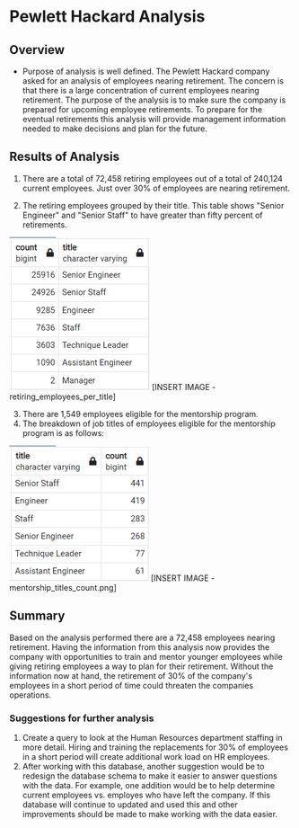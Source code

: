 # Pewlett Hackard Analysis

## Overview
  * Purpose of analysis is well defined.
The Pewlett Hackard company asked for an analysis of employees nearing retirement. The concern is that there is a large concentration of current employees nearing retirement. The purpose of the analysis is to make sure the company is prepared for upcoming employee retirements. To prepare for the eventual retirements this analysis will provide management information needed to make decisions and plan for the future.

## Results of Analysis

  1. There are a total of 72,458 retiring employees out of a total of 240,124 current employees. Just over 30% of employees are nearing retirement.

  2. The retiring employees grouped by their title. This table shows "Senior Engineer" and "Senior Staff" to have greater than fifty percent of retirements.
  
  ![Retiring Employees per Title](/Resources/retiring_employees_per_title.png)
   [INSERT IMAGE - retiring_employees_per_title]

  3. There are 1,549 employees eligible for the mentorship program.
  4. The breakdown of job titles of employees eligible for the mentorship program is as follows:

  ![Mentorship Titles Count](/Resources/mentorship_titles_count.png)
  [INSERT IMAGE - mentorship_titles_count.png]

## Summary

Based on the analysis performed there are a 72,458 employees nearing retirement. Having the information from this analysis now provides the company with opportunities to train and mentor younger employees while giving retiring employees a way to plan for their retirement. Without the information now at hand, the retirement of 30% of the company's employees in a short period of time could threaten the companies operations.

### Suggestions for further analysis
  1. Create a query to look at the Human Resources department staffing in more detail. Hiring and training the replacements for 30% of employees in a short period will create additional work load on HR employees. 
  2. After working with this database, another suggestion would be to redesign the database schema to make it easier to answer questions with the data. For example, one addition would be to help determine current employees vs. employes who have left the company. If this database will continue to updated and used this and other improvements should be made to make working with the data easier.
